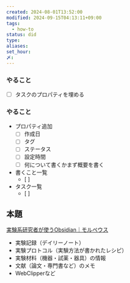 ```yaml
---
created: 2024-08-01T13:52:00
modified: 2024-09-15T04:13:11+09:00
tags:
  - how-to
status: did
type: 
aliases: 
set_hour: 
〆: 
---
```

### やること
- [ ] タスクのプロパティを埋める
### やること
- プロパティ追加
	- [ ] 作成日
	- [ ] タグ
	- [ ] ステータス
	- [ ] 設定時間
	- [ ] 何について書くかまず概要を書く
- 書くこと一覧
	- [ ] 
- タスク一覧
	- [ ] 
## 本題
[実験系研究者が使うObsidian｜モルペウス](https://note.com/brainy_zinnia740/n/ne64cc231c7e9)
- 実験記録（デイリーノート）
- 実験プロトコル（実験方法が書かれたレシピ）
- 実験材料（機器・試薬・器具）の情報
- 文献（論文・専門書など）のメモ
- WebClipperなど

